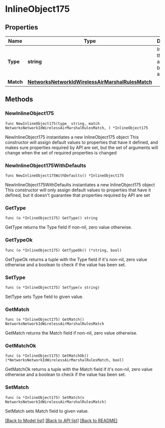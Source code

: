 # InlineObject175

## Properties

Name | Type | Description | Notes
------------ | ------------- | ------------- | -------------
**Type** | **string** | Indicates if this rule will allow, block, or alert. | 
**Match** | [**NetworksNetworkIdWirelessAirMarshalRulesMatch**](NetworksNetworkIdWirelessAirMarshalRulesMatch.md) |  | 

## Methods

### NewInlineObject175

`func NewInlineObject175(type_ string, match NetworksNetworkIdWirelessAirMarshalRulesMatch, ) *InlineObject175`

NewInlineObject175 instantiates a new InlineObject175 object
This constructor will assign default values to properties that have it defined,
and makes sure properties required by API are set, but the set of arguments
will change when the set of required properties is changed

### NewInlineObject175WithDefaults

`func NewInlineObject175WithDefaults() *InlineObject175`

NewInlineObject175WithDefaults instantiates a new InlineObject175 object
This constructor will only assign default values to properties that have it defined,
but it doesn't guarantee that properties required by API are set

### GetType

`func (o *InlineObject175) GetType() string`

GetType returns the Type field if non-nil, zero value otherwise.

### GetTypeOk

`func (o *InlineObject175) GetTypeOk() (*string, bool)`

GetTypeOk returns a tuple with the Type field if it's non-nil, zero value otherwise
and a boolean to check if the value has been set.

### SetType

`func (o *InlineObject175) SetType(v string)`

SetType sets Type field to given value.


### GetMatch

`func (o *InlineObject175) GetMatch() NetworksNetworkIdWirelessAirMarshalRulesMatch`

GetMatch returns the Match field if non-nil, zero value otherwise.

### GetMatchOk

`func (o *InlineObject175) GetMatchOk() (*NetworksNetworkIdWirelessAirMarshalRulesMatch, bool)`

GetMatchOk returns a tuple with the Match field if it's non-nil, zero value otherwise
and a boolean to check if the value has been set.

### SetMatch

`func (o *InlineObject175) SetMatch(v NetworksNetworkIdWirelessAirMarshalRulesMatch)`

SetMatch sets Match field to given value.



[[Back to Model list]](../README.md#documentation-for-models) [[Back to API list]](../README.md#documentation-for-api-endpoints) [[Back to README]](../README.md)


